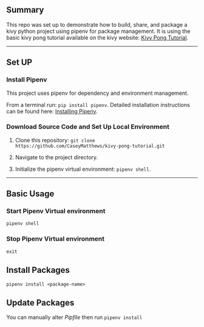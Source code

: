 ## Summary

This repo was set up to demonstrate how to build, share, and package a kivy python project using pipenv for package management. It is using the basic kivy pong tutorial available on the kivy website: [Kivy Pong Tutorial](https://kivy.org/doc/stable/tutorials/pong.html).

---

## Set UP

### Install Pipenv

This project uses pipenv for dependency and environment management.

From a terminal run: `pip install pipenv`. Detailed installation instructions can be found here: [Installing Pipenv](https://pipenv.pypa.io/en/latest/install/#installing-pipenv).

### Download Source Code and Set Up Local Environment

1. Clone this repository: `git clone https://github.com/CaseyMatthews/kivy-pong-tutorial.git`

2. Navigate to the project directory.

3. Initialize the pipenv virtual environment: `pipenv shell`.

---

## Basic Usage

### Start Pipenv Virtual environment
`pipenv shell`

### Stop Pipenv Virtual environment
`exit`

## Install Packages
`pipenv install <package-name>`

## Update Packages
You can manually alter <em>Pipfile</em> then run `pipenv install`